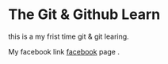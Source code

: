 # The Git & Github Learn

this is a my frist time git & git learing.

My facebook link [facebook](https://www.facebook.com/shrabontop/) page .
